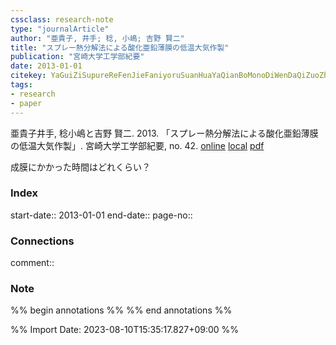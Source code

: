 ```yaml
---
cssclass: research-note
type: "journalArticle"
author: "亜貴子, 井手; 稔, 小嶋; 吉野 賢二"
title: "スプレー熱分解法による酸化亜鉛薄膜の低温大気作製"
publication: "宮崎大学工学部紀要"
date: 2013-01-01
citekey: YaGuiZiSupureReFenJieFaniyoruSuanHuaYaQianBoMonoDiWenDaQiZuoZhi2013
tags:
- research
- paper
---
```

亜貴子井手, 稔小嶋と吉野 賢二. 2013. 「スプレー熱分解法による酸化亜鉛薄膜の低温大気作製」. 宮崎大学工学部紀要, no. 42.
[online](http://zotero.org/users/12014264/items/G5X8U5XE) [local](zotero://select/library/items/G5X8U5XE) [pdf](file:///Users/tomoya/Zotero/storage/8NYFBASD/亜貴子%20et%20al.%20-%202013%20-%20スプレー熱分解法による酸化亜鉛薄膜の低温大気作製.pdf)
 

成膜にかかった時間はどれくらい？



### Index

start-date:: 2013-01-01
end-date::
page-no:: 

### Connections

comment:: 

### Note

%% begin annotations %% %% end annotations %%


%% Import Date: 2023-08-10T15:35:17.827+09:00 %%

